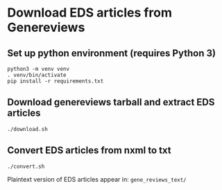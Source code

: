 # Download EDS articles from Genereviews

## Set up python environment (requires Python 3)

```
python3 -m venv venv
. venv/bin/activate
pip install -r requirements.txt
```

## Download genereviews tarball and extract EDS articles

```
./download.sh
```

## Convert EDS articles from nxml to txt

```
./convert.sh
```

Plaintext version of EDS articles appear in: `gene_reviews_text/`
